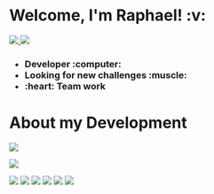 <h1>
  Welcome, I'm Raphael!  :v: 
</h1>
     
<p>
  
<a href="https://www.linkedin.com/in/raphael-passos-de-magalhães">
   <img src="https://img.shields.io/badge/LinkedIn-0077B5?style=for-the-badge&logo=linkedin&logoColor=white" />
</a>
<a href="mailto:raphaelpassosmagalhaes@gmail.com">
   <img src="https://img.shields.io/badge/Gmail-D14836?style=for-the-badge&logo=gmail&logoColor=white" />
</a>
  
</p> 
   
<h3>
  <ul>
    <li>Developer :computer:</li>
    <li>Looking for new challenges :muscle:</li>
    <li>:heart: Team work</li>
  </ul>
</h3>
 
<h1>
  About my Development
</h1> 

<p>
  <img src="https://github-readme-stats.vercel.app/api?username=raphaelpassos&show_icons=true&theme=merko" />
</p> 

<p>
  <img src="https://github-readme-stats.vercel.app/api/top-langs?username=raphaelpassos&theme=dracula" />
</p>
    
  

<p>
  <img src="https://img.shields.io/badge/Ruby_on_Rails-CC0000?style=for-the-badge&logo=ruby-on-rails&logoColor=white" />
  <img src="https://img.shields.io/badge/PostgreSQL-316192?style=for-the-badge&logo=postgresql&logoColor=white" />
  <img src="https://img.shields.io/badge/HTML5-E34F26?style=for-the-badge&logo=html5&logoColor=white" />
  <img src="https://img.shields.io/badge/Node.js-339933?style=for-the-badge&logo=nodedotjs&logoColor=white" />
  <img src="https://img.shields.io/badge/JavaScript-323330?style=for-the-badge&logo=javascript&logoColor=F7DF1E" />
  <img src="https://img.shields.io/badge/TypeScript-007ACC?style=for-the-badge&logo=typescript&logoColor=white" />
</p> 

 
